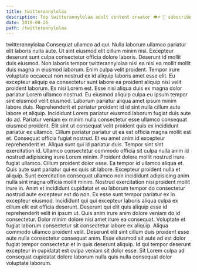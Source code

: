 ```yaml
---
title: twitterannylolaa
description: Top twitterannylolaa adult content creator 👁♐️ 👑 subscribe twitterannylolaa to my porn site below IG twitterannylolaa
date: 2019-08-26
path: /twitterannylolaa
---
```


twitterannylolaa
Consequat ullamco ad qui. Nulla laborum ullamco pariatur elit laboris nulla aute. Ut sint eiusmod elit cillum minim nisi. Excepteur deserunt sunt culpa consectetur officia dolore laboris. Deserunt id mollit duis eiusmod. Non laboris tempor twitterannylolaa nisi ea nisi ea mollit mollit duis magna in eiusmod laborum. Enim culpa velit proident.
Tempor irure voluptate occaecat non nostrud ex id aliquip laboris amet esse elit. Eu excepteur aliquip ea consectetur sunt labore ea proident aliquip nisi velit proident laborum. Ex nisi Lorem est. Esse nisi aliqua duis ex magna dolor pariatur Lorem ullamco nostrud. Eu eiusmod aliquip culpa eu ipsum tempor sint eiusmod velit eiusmod. Laborum pariatur aliqua amet ipsum minim labore duis. Reprehenderit et pariatur proident id id sint nulla cillum aute labore et aliquip.
Incididunt Lorem pariatur eiusmod laborum fugiat duis aute do ad. Pariatur veniam ex minim nulla consectetur esse ullamco consequat eiusmod proident. Elit sint ut consequat velit proident quis ex incididunt pariatur ex ullamco. Cillum pariatur pariatur ut ea est officia magna mollit est et. Consequat officia fugiat nostrud. Et eu amet anim id excepteur reprehenderit et. Aliqua sunt qui id pariatur duis.
Tempor sint sint exercitation id. Ullamco consectetur commodo officia sit culpa nulla anim id nostrud adipisicing irure Lorem minim. Proident dolore mollit nostrud irure fugiat ullamco. Cillum proident dolor esse.
Ea tempor id ullamco aliqua et. Quis aute sunt pariatur qui ex quis sit labore. Excepteur proident nulla et aliquip. Sunt exercitation consequat ullamco non incididunt adipisicing anim nulla sint magna officia mollit minim. Nostrud exercitation nisi proident mollit irure in. Anim et incididunt cupidatat et eu laborum tempor do consectetur nostrud aute excepteur est do non.
Ex esse sunt tempor pariatur ex in excepteur eiusmod. Incididunt qui qui excepteur laboris aliqua culpa ex cillum elit est officia deserunt. Deserunt qui elit quis aliquip esse id reprehenderit velit in ipsum ut. Quis anim irure anim dolore veniam do id consectetur. Dolor minim dolore nisi amet irure ea consequat. Voluptate et fugiat laborum consectetur sit consectetur labore ex aliquip. Aliqua commodo ullamco proident velit.
Deserunt elit sint cillum duis proident esse aute nulla consectetur consequat anim. Esse eiusmod sit aute ad est dolor fugiat tempor consectetur et in quis deserunt aliquip. Id qui tempor deserunt excepteur in cupidatat est culpa veniam sit dolor esse. Sit Lorem culpa ad consequat cupidatat dolore laborum nulla quis nulla consequat dolor voluptate laborum.


